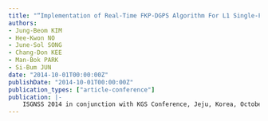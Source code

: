 ```yaml
---
title: "“Implementation of Real-Time FKP-DGPS Algorithm For L1 Single-Frequency GPS Receiver in Korea"
authors:
- Jung-Beom KIM
- Hee-Kwon NO
- June-Sol SONG
- Chang-Don KEE
- Man-Bok PARK
- Si-Bum JUN
date: "2014-10-01T00:00:00Z"
publishDate: "2014-10-01T00:00:00Z"
publication_types: ["article-conference"]
publication: |-
    ISGNSS 2014 in conjunction with KGS Conference, Jeju, Korea, October, 2014
---
```

